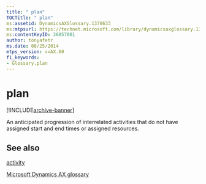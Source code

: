 ```yaml
---
title: " plan"
TOCTitle: " plan"
ms:assetid: DynamicsAXGlossary.1370633
ms:mtpsurl: https://technet.microsoft.com/library/dynamicsaxglossary.1370633(v=AX.60)
ms:contentKeyID: 36057001
author: tonyafehr
ms.date: 08/25/2014
mtps_version: v=AX.60
f1_keywords:
- Glossary.plan
---
```


# plan


[!INCLUDE[archive-banner](includes/archive-banner.md)]

An anticipated progression of interrelated activities that do not have assigned start and end times or assigned resources.

## See also

[activity](activity.md)

[Microsoft Dynamics AX glossary](glossary/microsoft-dynamics-ax-glossary.md)

  


